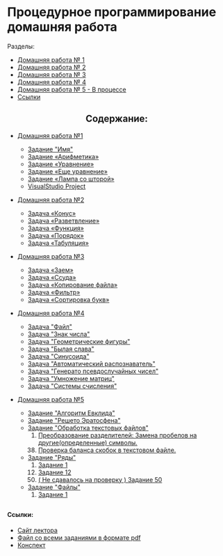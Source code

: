 <h1 align=left> Процедурное программирование домашняя работа </h1>

Разделы:
     
- <a href='#HomeWork_1'> Домашняя работа № 1</a>
- <a href='#HomeWork_2'> Домашняя работа № 2</a>
- <a href='#HomeWork_3'> Домашняя работа № 3</a>
- <a href='#HomeWork_4'> Домашняя работа № 4</a>   
- <a href='#HomeWork_5'> Домашняя работа № 5 - В процессе</a>
- <a href='#links'> Ссылки</a>
     
</h1>

<h2 align=center>  Содержание:</h2>

* <a name='HomeWork_1'>[Домашняя работа №1](HomeWork_1)</a>
  - [Задание "Имя"](HomeWork_1/task_name/name.cpp)
  - [Задание «Арифметика»](HomeWork_1/task_arithmetic/arithmetic.cpp)
  - [Задание «Уравнение»](HomeWork_1/task_equation/equation.cpp)
  - [Задание «Еще уравнение»](HomeWork_1/task_quadratic_equation/quadratic_equation.cpp)
  - [Задание «Лампа со шторой»](HomeWork_1/task_lamp_with_curtain/lamp_with_curtain.cpp)
  - [VisualStudio Project]()

* <a name='HomeWork_2'>[Домашняя работа №2](HomeWork_2)</a>
   - [Задача «Конус»](HomeWork_2/task_truncated_cone/truncated_cone.cpp)
   - [Задача «Разветвление»](HomeWork_2/task_branching/branching.cpp)
   - [Задача «Функция»](HomeWork_2/task_function/function.cpp)
   - [Задача «Порядок»](HomeWork_2/task_order/order.cpp)
   - [Задача «Табуляция»](HomeWork_2/task_tabulation/tabulation.cpp)
   
* <a name='HomeWork_3'>[Домашняя работа №3](HomeWork_3)</a>
   - [Задача «Заем»](HomeWork_3/task_loan/loan.cpp)
   - [Задача «Ссуда»](HomeWork_3/task_finding_loan_interest/finding_loan_interest.cpp)
   - [Задача «Копирование файла»](HomeWork_3/task_copy_file/copy_file.cpp)
   - [Задача «Фильтр»](HomeWork_3/task_filter/filter.cpp)
   - [Задача «Сортировка букв»](HomeWork_3/task_sorting_letters/sorting_letters.cpp)

* <a name='HomeWork_4' href='HomeWork_4'>Домашняя работа №4</a>
   - [Задача "Файл"](HomeWork_4/task_file/file.cpp)
   - [Задача "Знак числа"](HomeWork_4/task_number_sign/number_sign.cpp)
   - [Задача "Геометрические фигуры"](HomeWork_4/task_geometric_shapes/geometric_shapes.cpp)
   - [Задача "Былая слава"](HomeWork_4/task_old_glory/old_glory.cpp)
   - [Задача "Синусоида"](HomeWork_4/task_sinusoid/sinusoid.cpp)
   - [Задача "Автоматический распознаватель"](HomeWork_4/task_automatic_recognizer/automatic_recognizer.cpp)
   - [Задача "Генерато псевдослучайных чисел"](HomeWork_4/task_generator_random_number/generator_random_number.cpp)
   - [Задача "Умножение матриц"](HomeWork_4/task_multiplication_matrix/multiplication_matrix.cpp)
   - [Задача "Системы счисления"](HomeWork_4/task_system_number/system_number.cpp)

* <a name='HomeWork_5' href='HomeWork_5'>Домашняя работа №5 </a>
   - [Задание "Алгоритм Евклида"](HomeWork_5/task_Euclidean_Algorithm/Euclidean_Algorithm.cpp)
   - [Задание "Решето Эратосфена"](HomeWork_5/task_Sieve_Of_Eratosthenes/Sieve_Of_Eratosthenes.cpp)
   - [Задание "Обработка текстовых файлов"](HomeWork_5/task_Processing_Text_Files)
          <ol start="1" type="1">
               <li value = 1>  [ Преобразование разделителей: Замена пробелов на другие(определенные) символы.](HomeWork_5/task_Processing_Text_Files/task_number_1.cpp) </li>
               <li value = 38> [ Проверка баланса скобок в текстовом файле.]((HomeWork_5/task_Processing_Text_Files/task_number_38.cpp)) </li>
          </ol>
   - [Задание "Ряды"](HomeWork_5/task_ranks)
          <ol type="1">
               <li value = 1>  [ Задание 1](HomeWork_5/task_ranks/task_number_1.cpp) </li>
               <li value = 12>  [ Задание 12](HomeWork_5/task_ranks/task_number_12.cpp) </li>
               <li value = 50>  [ ( Не сдавалось на проверку ) Задание 50 ](HomeWork_5/task_ranks/task_number_50.cpp) </li>
          </ol>
   - [Задание "Файлы"](HomeWork_5/task_files)
          <ol start="1" type="1">
               <li value = 1>  [ Задание 1 ](HomeWork_5/task_files/task_number_1.cpp) </li>
          </ol>


##
<h4 name='links'>  Ссылки:</h4>

 - <a href='https://lizochekk.jimdofree.com/' title='Сайт лектора Каширской Е. Н.'> Сайт лектора</a>
 - <a href='ReferenceMaterial/ALL_HOMEWORKS.pdf' title='Скопировано с сайта лектра Каширской Е. Н.'> Файл со всеми заданиями в формате pdf</a>
 - <a href='ReferenceMaterial/ABSTRACT.pdf' title='Скопированно с сайта лектра Каширской Е. Н.'> Конспект </a>
